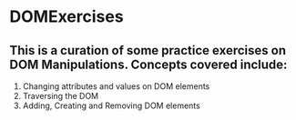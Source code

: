 # DOMExercises

## This is a curation of some practice exercises on DOM Manipulations. Concepts covered include:

1. Changing attributes and values on DOM elements
2. Traversing the DOM
3. Adding, Creating and Removing DOM elements
